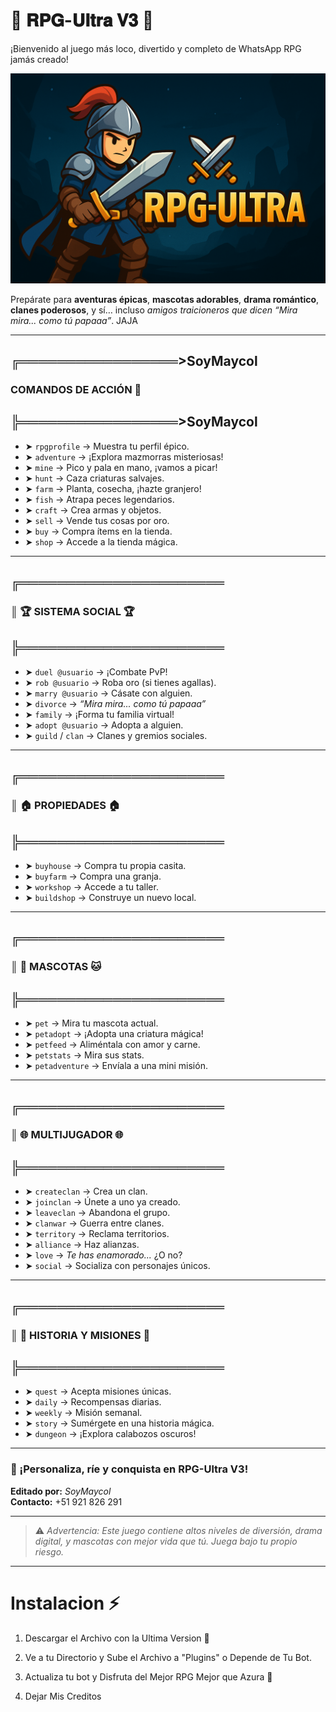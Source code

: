 # 🌟 𝐑𝐏𝐆-𝐔𝐥𝐭𝐫𝐚 𝐕𝟑 🌟
¡Bienvenido al juego más loco, divertido y completo de WhatsApp RPG jamás creado!

![RPG-ULTRA](RPG-Ultra%20-%20SoyMaycol.png)

Prepárate para **aventuras épicas**, **mascotas adorables**, **drama romántico**, **clanes poderosos**, y sí… incluso *amigos traicioneros que dicen “Mira mira... como tú papaaa”*. JAJA

---

## ╔═════════════════>SoyMaycol
###  COMANDOS DE ACCIÓN 👻
## ╠═════════════════>SoyMaycol

- ➤ `rpgprofile` → Muestra tu perfil épico.
- ➤ `adventure` → ¡Explora mazmorras misteriosas!
- ➤ `mine` → Pico y pala en mano, ¡vamos a picar!
- ➤ `hunt` → Caza criaturas salvajes.
- ➤ `farm` → Planta, cosecha, ¡hazte granjero!
- ➤ `fish` → Atrapa peces legendarios.
- ➤ `craft` → Crea armas y objetos.
- ➤ `sell` → Vende tus cosas por oro.
- ➤ `buy` → Compra ítems en la tienda.
- ➤ `shop` → Accede a la tienda mágica.

---

## ╔══════════════════════
### ║ 🏆 SISTEMA SOCIAL 🏆
## ╠══════════════════════

- ➤ `duel @usuario` → ¡Combate PvP!
- ➤ `rob @usuario` → Roba oro (si tienes agallas).
- ➤ `marry @usuario` → Cásate con alguien.
- ➤ `divorce` → *“Mira mira... como tú papaaa”*
- ➤ `family` → ¡Forma tu familia virtual!
- ➤ `adopt @usuario` → Adopta a alguien.
- ➤ `guild` / `clan` → Clanes y gremios sociales.

---

## ╔══════════════════════
### ║ 🏠 PROPIEDADES 🏠
## ╠══════════════════════

- ➤ `buyhouse` → Compra tu propia casita.
- ➤ `buyfarm` → Compra una granja.
- ➤ `workshop` → Accede a tu taller.
- ➤ `buildshop` → Construye un nuevo local.

---

## ╔══════════════════════
### ║ 🐶 MASCOTAS 🐱
## ╠══════════════════════

- ➤ `pet` → Mira tu mascota actual.
- ➤ `petadopt` → ¡Adopta una criatura mágica!
- ➤ `petfeed` → Aliméntala con amor y carne.
- ➤ `petstats` → Mira sus stats.
- ➤ `petadventure` → Envíala a una mini misión.

---

## ╔══════════════════════
### ║ 🌐 MULTIJUGADOR 🌐
## ╠══════════════════════

- ➤ `createclan` → Crea un clan.
- ➤ `joinclan` → Únete a uno ya creado.
- ➤ `leaveclan` → Abandona el grupo.
- ➤ `clanwar` → Guerra entre clanes.
- ➤ `territory` → Reclama territorios.
- ➤ `alliance` → Haz alianzas.
- ➤ `love` → *Te has enamorado...* ¿O no?
- ➤ `social` → Socializa con personajes únicos.

---

## ╔══════════════════════
### ║ 📜 HISTORIA Y MISIONES 📜
## ╠══════════════════════

- ➤ `quest` → Acepta misiones únicas.
- ➤ `daily` → Recompensas diarias.
- ➤ `weekly` → Misión semanal.
- ➤ `story` → Sumérgete en una historia mágica.
- ➤ `dungeon` → ¡Explora calabozos oscuros!

---

### 👑 ¡Personaliza, ríe y conquista en RPG-Ultra V3!

**Editado por:** *SoyMaycol*  
**Contacto:** +51 921 826 291

---

> ⚠️ *Advertencia: Este juego contiene altos niveles de diversión, drama digital, y mascotas con mejor vida que tú. Juega bajo tu propio riesgo.*

---

# Instalacion ⚡

1. Descargar el Archivo con la Ultima Version 👻

2. Ve a tu Directorio y Sube el Archivo a "Plugins" o Depende de Tu Bot.

3. Actualiza tu bot y Disfruta del Mejor RPG Mejor que Azura 🌚

4. Dejar Mis Creditos

